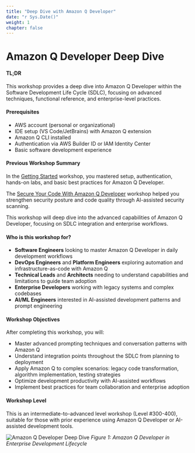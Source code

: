 ```yaml
---
title: "Deep Dive with Amazon Q Developer"
date: "r Sys.Date()"
weight: 1
chapter: false
---
```


# Amazon Q Developer Deep Dive

#### TL;DR
This workshop provides a deep dive into Amazon Q Developer within the Software Development Life Cycle (SDLC), focusing on advanced techniques, functional reference, and enterprise-level practices.

#### Prerequisites
- AWS account (personal or organizational)
- IDE setup (VS Code/JetBrains) with Amazon Q extension
- Amazon Q CLI installed
- Authentication via AWS Builder ID or IAM Identity Center
- Basic software development experience

#### Previous Workshop Summary
In the [Getting Started](https://aws-fcj-amazonq-workshop.github.io/Amazon-Q-Series/Getting-Started-with-AmazonQ-Developer/) workshop, you mastered setup, authentication, hands-on labs, and basic best practices for Amazon Q Developer.

The [Secure Your Code With Amazon Q Developer](https://aws-fcj-amazonq-workshop.github.io/Amazon-Q-Series/Secure-Your-Code-with-AmazonQ-Developer/) workshop helped you strengthen security posture and code quality through AI-assisted security scanning.

This workshop will deep dive into the advanced capabilities of Amazon Q Developer, focusing on SDLC integration and enterprise workflows.

#### Who is this workshop for?
- **Software Engineers** looking to master Amazon Q Developer in daily development workflows
- **DevOps Engineers** and **Platform Engineers** exploring automation and infrastructure-as-code with Amazon Q
- **Technical Leads** and **Architects** needing to understand capabilities and limitations to guide team adoption
- **Enterprise Developers** working with legacy systems and complex codebases
- **AI/ML Engineers** interested in AI-assisted development patterns and prompt engineering

#### Workshop Objectives
After completing this workshop, you will:
- Master advanced prompting techniques and conversation patterns with Amazon Q
- Understand integration points throughout the SDLC from planning to deployment
- Apply Amazon Q to complex scenarios: legacy code transformation, algorithm implementation, testing strategies
- Optimize development productivity with AI-assisted workflows
- Implement best practices for team collaboration and enterprise adoption

#### Workshop Level
This is an intermediate-to-advanced level workshop (Level #300-400), suitable for those with prior experience using Amazon Q Developer or AI-assisted development tools.

![Amazon Q Developer Deep Dive](/images/image.png?width=90pc)
*Figure 1: Amazon Q Developer in Enterprise Development Lifecycle*
